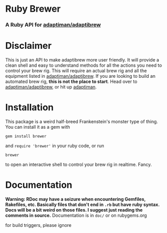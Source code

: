 # Ruby Brewer
### A Ruby API for [adaptiman/adaptibrew](http://github.com/adaptiman/adaptibrew)

# Disclaimer
This is just an API to make adaptibrew more user friendly. It will provide a clean shell and easy to understand methods for all the actions you need to control your brew rig. This will require an actual brew rig and all the equipment listed in [adaptiman/adaptibrew](https://github.com/adaptiman/adaptibrew). If you are looking to build an automated brew rig, **this is not the place to start**. Head over to [adaptiman/adaptibrew](https://github.com/adaptiman/adaptibrew), or hit up [adaptiman](https://github.com/adaptiman).

# Installation
This package is a weird half-breed Frankenstein's monster type of thing. You can install it as a gem with
```shell
gem install brewer
```
and `require 'brewer'` in your ruby code, or run
```shell
brewer
```
to open an interactive shell to control your brew rig in realtime. Fancy.

# Documentation
**Warning: RDoc may have a seizure when encountering Gemfiles, Rakefiles, etc. Basically files that don't end in `.rb` but have ruby syntax. Docs will be a bit weird on those files. I suggest just reading the comments in source.**
Documentation is in `doc/` or on rubygems.org



for build triggers, please ignore
